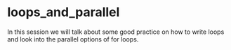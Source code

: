 # loops_and_parallel
In this session we will talk about some good practice on how to write loops and look into the parallel options of for loops.
